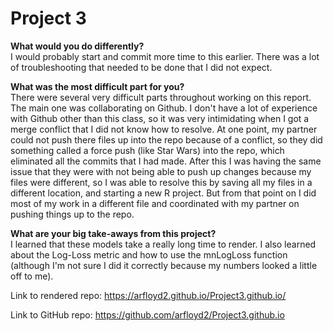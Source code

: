 # Project 3

**What would you do differently?**  
I would probably start and commit more time to this earlier. There was a lot of troubleshooting that needed to be done that I did not expect.

**What was the most difficult part for you?**  
There were several very difficult parts throughout working on this report. The main one was collaborating on Github. I don't have a lot of experience with Github other than this class, so it was very intimidating when I got a merge conflict that I did not know how to resolve. At one point, my partner could not push there files up into the repo because of a conflict, so they did something called a force push (like Star Wars) into the repo, which eliminated all the commits that I had made. After this I was having the same issue that they were with not being able to push up changes because my files were different, so I was able to resolve this by saving all my files in a different location, and starting a new R project. But from that point on I did most of my work in a different file and coordinated with my partner on pushing things up to the repo.

**What are your big take-aways from this project?**  
I learned that these models take a really long time to render. I also learned about the Log-Loss metric and how to use the mnLogLoss function (although I'm not sure I did it correctly because my numbers looked a little off to me).

Link to rendered repo: https://arfloyd2.github.io/Project3.github.io/

Link to GitHub repo: https://github.com/arfloyd2/Project3.github.io
